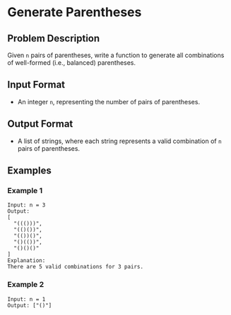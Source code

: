 # Generate Parentheses

## Problem Description

Given `n` pairs of parentheses, write a function to generate all combinations of well-formed (i.e., balanced) parentheses.

## Input Format

-   An integer `n`, representing the number of pairs of parentheses.

## Output Format

-   A list of strings, where each string represents a valid combination of `n` pairs of parentheses.

## Examples

### Example 1

```
Input: n = 3
Output:
[
  "((()))",
  "(()())",
  "(())()",
  "()(())",
  "()()()"
]
Explanation:
There are 5 valid combinations for 3 pairs.
```

### Example 2

```
Input: n = 1
Output: ["()"]
```
